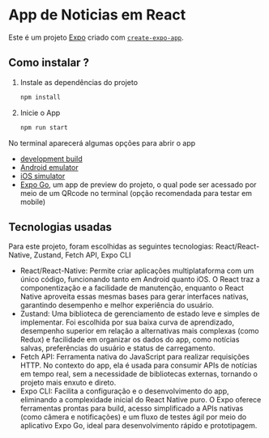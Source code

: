 # App de Noticias em React

Este é um projeto [Expo](https://expo.dev) criado com [`create-expo-app`](https://www.npmjs.com/package/create-expo-app).

## Como instalar ?

1. Instale as dependências do projeto

   ```bash
   npm install
   ```

2. Inicie o App

   ```bash
   npm run start
   ```

No terminal aparecerá algumas opções para abrir o app

- [development build](https://docs.expo.dev/develop/development-builds/introduction/)
- [Android emulator](https://docs.expo.dev/workflow/android-studio-emulator/)
- [iOS simulator](https://docs.expo.dev/workflow/ios-simulator/)
- [Expo Go](https://expo.dev/go), um app de preview do projeto, o qual pode ser acessado por meio de um QRcode no terminal (opção recomendada para testar em mobile)

## Tecnologias usadas

Para este projeto, foram escolhidas as seguintes tecnologias: React/React-Native, Zustand, Fetch API, Expo CLI

- React/React-Native: Permite criar aplicações multiplataforma com um único código, funcionando tanto em Android quanto iOS. O React traz a componentização e a facilidade de manutenção, enquanto o React Native aproveita essas mesmas bases para gerar interfaces nativas, garantindo desempenho e melhor experiência do usuário.
- Zustand: Uma biblioteca de gerenciamento de estado leve e simples de implementar. Foi escolhida por sua baixa curva de aprendizado, desempenho superior em relação a alternativas mais complexas (como Redux) e facilidade em organizar os dados do app, como notícias salvas, preferências do usuário e status de carregamento.
- Fetch API: Ferramenta nativa do JavaScript para realizar requisições HTTP. No contexto do app, ela é usada para consumir APIs de notícias em tempo real, sem a necessidade de bibliotecas externas, tornando o projeto mais enxuto e direto.
- Expo CLI: Facilita a configuração e o desenvolvimento do app, eliminando a complexidade inicial do React Native puro. O Expo oferece ferramentas prontas para build, acesso simplificado a APIs nativas (como câmera e notificações) e um fluxo de testes ágil por meio do aplicativo Expo Go, ideal para desenvolvimento rápido e prototipagem.
